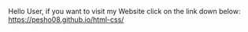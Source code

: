 Hello User, if you want to visit my Website click on the link down below:
https://pesho08.github.io/html-css/ 
